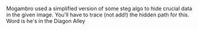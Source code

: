 Mogambro used a simplified version of some steg algo to hide crucial data in the given image. You’ll have to trace (not add!) the hidden path for this. Word is he's in the Diagon Alley
